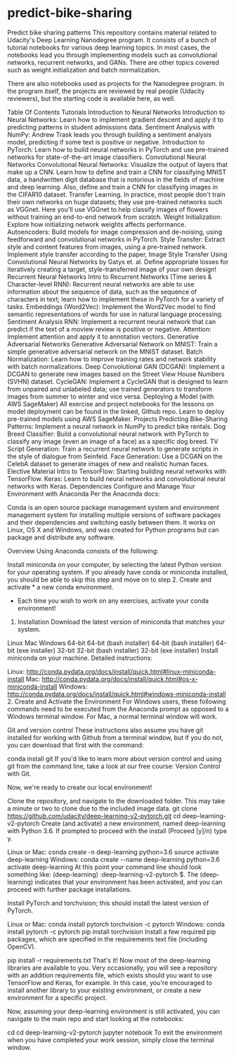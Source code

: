 # predict-bike-sharing
Predict bike sharing patterns
This repository contains material related to Udacity's Deep Learning Nanodegree program. It consists of a bunch of tutorial notebooks for various deep learning topics. In most cases, the notebooks lead you through implementing models such as convolutional networks, recurrent networks, and GANs. There are other topics covered such as weight initialization and batch normalization.

There are also notebooks used as projects for the Nanodegree program. In the program itself, the projects are reviewed by real people (Udacity reviewers), but the starting code is available here, as well.

Table Of Contents
Tutorials
Introduction to Neural Networks
Introduction to Neural Networks: Learn how to implement gradient descent and apply it to predicting patterns in student admissions data.
Sentiment Analysis with NumPy: Andrew Trask leads you through building a sentiment analysis model, predicting if some text is positive or negative.
Introduction to PyTorch: Learn how to build neural networks in PyTorch and use pre-trained networks for state-of-the-art image classifiers.
Convolutional Neural Networks
Convolutional Neural Networks: Visualize the output of layers that make up a CNN. Learn how to define and train a CNN for classifying MNIST data, a handwritten digit database that is notorious in the fields of machine and deep learning. Also, define and train a CNN for classifying images in the CIFAR10 dataset.
Transfer Learning. In practice, most people don't train their own networks on huge datasets; they use pre-trained networks such as VGGnet. Here you'll use VGGnet to help classify images of flowers without training an end-to-end network from scratch.
Weight Initialization: Explore how initializing network weights affects performance.
Autoencoders: Build models for image compression and de-noising, using feedforward and convolutional networks in PyTorch.
Style Transfer: Extract style and content features from images, using a pre-trained network. Implement style transfer according to the paper, Image Style Transfer Using Convolutional Neural Networks by Gatys et. al. Define appropriate losses for iteratively creating a target, style-transferred image of your own design!
Recurrent Neural Networks
Intro to Recurrent Networks (Time series & Character-level RNN): Recurrent neural networks are able to use information about the sequence of data, such as the sequence of characters in text; learn how to implement these in PyTorch for a variety of tasks.
Embeddings (Word2Vec): Implement the Word2Vec model to find semantic representations of words for use in natural language processing.
Sentiment Analysis RNN: Implement a recurrent neural network that can predict if the text of a moview review is positive or negative.
Attention: Implement attention and apply it to annotation vectors.
Generative Adversarial Networks
Generative Adversarial Network on MNIST: Train a simple generative adversarial network on the MNIST dataset.
Batch Normalization: Learn how to improve training rates and network stability with batch normalizations.
Deep Convolutional GAN (DCGAN): Implement a DCGAN to generate new images based on the Street View House Numbers (SVHN) dataset.
CycleGAN: Implement a CycleGAN that is designed to learn from unpaired and unlabeled data; use trained generators to transform images from summer to winter and vice versa.
Deploying a Model (with AWS SageMaker)
All exercise and project notebooks for the lessons on model deployment can be found in the linked, Github repo. Learn to deploy pre-trained models using AWS SageMaker.
Projects
Predicting Bike-Sharing Patterns: Implement a neural network in NumPy to predict bike rentals.
Dog Breed Classifier: Build a convolutional neural network with PyTorch to classify any image (even an image of a face) as a specific dog breed.
TV Script Generation: Train a recurrent neural network to generate scripts in the style of dialogue from Seinfeld.
Face Generation: Use a DCGAN on the CelebA dataset to generate images of new and realistic human faces.
Elective Material
Intro to TensorFlow: Starting building neural networks with TensorFlow.
Keras: Learn to build neural networks and convolutional neural networks with Keras.
Dependencies
Configure and Manage Your Environment with Anaconda
Per the Anaconda docs:

Conda is an open source package management system and environment management system for installing multiple versions of software packages and their dependencies and switching easily between them. It works on Linux, OS X and Windows, and was created for Python programs but can package and distribute any software.

Overview
Using Anaconda consists of the following:

Install miniconda on your computer, by selecting the latest Python version for your operating system. If you already have conda or miniconda installed, you should be able to skip this step and move on to step 2.
Create and activate * a new conda environment.
* Each time you wish to work on any exercises, activate your conda environment!

1. Installation
Download the latest version of miniconda that matches your system.

Linux	Mac	Windows
64-bit	64-bit (bash installer)	64-bit (bash installer)	64-bit (exe installer)
32-bit	32-bit (bash installer)		32-bit (exe installer)
Install miniconda on your machine. Detailed instructions:

Linux: http://conda.pydata.org/docs/install/quick.html#linux-miniconda-install
Mac: http://conda.pydata.org/docs/install/quick.html#os-x-miniconda-install
Windows: http://conda.pydata.org/docs/install/quick.html#windows-miniconda-install
2. Create and Activate the Environment
For Windows users, these following commands need to be executed from the Anaconda prompt as opposed to a Windows terminal window. For Mac, a normal terminal window will work.

Git and version control
These instructions also assume you have git installed for working with Github from a terminal window, but if you do not, you can download that first with the command:

conda install git
If you'd like to learn more about version control and using git from the command line, take a look at our free course: Version Control with Git.

Now, we're ready to create our local environment!

Clone the repository, and navigate to the downloaded folder. This may take a minute or two to clone due to the included image data.
git clone https://github.com/udacity/deep-learning-v2-pytorch.git
cd deep-learning-v2-pytorch
Create (and activate) a new environment, named deep-learning with Python 3.6. If prompted to proceed with the install (Proceed [y]/n) type y.

Linux or Mac:
conda create -n deep-learning python=3.6
source activate deep-learning
Windows:
conda create --name deep-learning python=3.6
activate deep-learning
At this point your command line should look something like: (deep-learning) <User>:deep-learning-v2-pytorch <user>$. The (deep-learning) indicates that your environment has been activated, and you can proceed with further package installations.

Install PyTorch and torchvision; this should install the latest version of PyTorch.

Linux or Mac:
conda install pytorch torchvision -c pytorch 
Windows:
conda install pytorch -c pytorch
pip install torchvision
Install a few required pip packages, which are specified in the requirements text file (including OpenCV).

pip install -r requirements.txt
That's it!
Now most of the deep-learning libraries are available to you. Very occasionally, you will see a repository with an addition requirements file, which exists should you want to use TensorFlow and Keras, for example. In this case, you're encouraged to install another library to your existing environment, or create a new environment for a specific project.

Now, assuming your deep-learning environment is still activated, you can navigate to the main repo and start looking at the notebooks:

cd
cd deep-learning-v2-pytorch
jupyter notebook
To exit the environment when you have completed your work session, simply close the terminal window.
